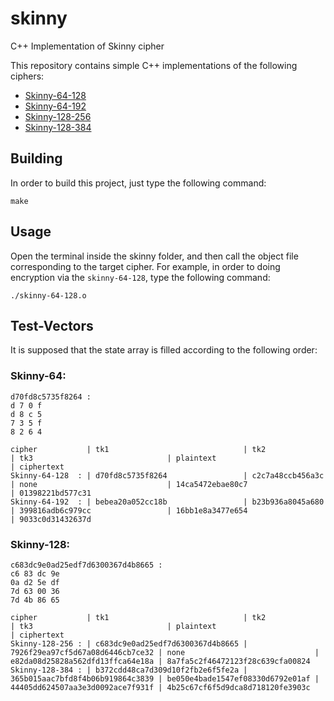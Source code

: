 # skinny
C++ Implementation of Skinny cipher

This repository contains simple C++ implementations of the following ciphers:
- [Skinny-64-128](https://github.com/hadipourh/skinny/blob/master/skinny-64-128.cpp)
- [Skinny-64-192](https://github.com/hadipourh/skinny/blob/master/skinny-64-192.cpp)
- [Skinny-128-256](https://github.com/hadipourh/skinny/blob/master/skinny-128-256.cpp)
- [Skinny-128-384](https://github.com/hadipourh/skinny/blob/master/skinny-128-384.cpp)

## Building
In order to build this project, just type the following command:
```
make
```
## Usage
Open the terminal inside the skinny folder, and then call the object file corresponding to the target cipher. For example, in order 
to doing encryption via the `skinny-64-128`, type the following command:
```
./skinny-64-128.o
```
## Test-Vectors

It is supposed that the state array is filled according to the following order:

### Skinny-64:
```
d70fd8c5735f8264 :
d 7 0 f
d 8 c 5
7 3 5 f
8 2 6 4
```
```
cipher           | tk1                              | tk2                              | tk3                              | plaintext                        | ciphertext 
Skinny-64-128  : | d70fd8c5735f8264                 | c2c7a48ccb456a3c                 | none                             | 14ca5472ebae80c7                 | 01398221bd577c31
Skinny-64-192  : | bebea20a052cc18b                 | b23b936a8045a680                 | 399816adb6c979cc                 | 16bb1e8a3477e654                 | 9033c0d31432637d
```

### Skinny-128:
```
c683dc9e0ad25edf7d6300367d4b8665 :
c6 83 dc 9e
0a d2 5e df 
7d 63 00 36
7d 4b 86 65
```
```
cipher           | tk1                              | tk2                              | tk3                              | plaintext                        | ciphertext 
Skinny-128-256 : | c683dc9e0ad25edf7d6300367d4b8665 | 7926f29ea97cf5d67a08d6446cb7ce32 | none                             | e82da08d25828a562dfd13ffca64e18a | 8a7fa5c2f46472123f28c639cfa00824
Skinny-128-384 : | b372cdd48ca7d309d10f2fb2e6f5fe2a | 365b015aac7bfd8f4b06b919864c3839 | be050e4bade1547ef08330d6792e01af | 44405dd624507aa3e3d0092ace7f931f | 4b25c67cf6f5d9dca8d718120fe3903c
```
